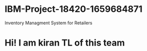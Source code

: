 # IBM-Project-18420-1659684871
Inventory Managment System for Retailers

<h1>Hi! I am kiran TL of this team</h1> 
